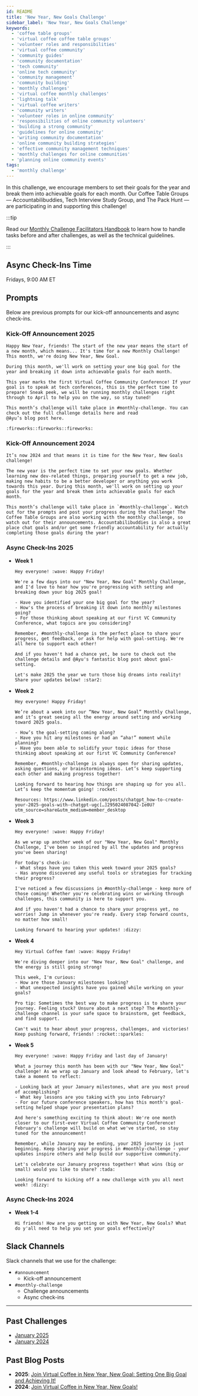 ```yaml
---
id: README
title: 'New Year, New Goals Challenge'
sidebar_label: 'New Year, New Goals Challenge'
keywords:
  - 'coffee table groups'
  - 'virtual coffee coffee table groups'
  - 'volunteer roles and responsibilities'
  - 'virtual coffee community'
  - 'community guides'
  - 'community documentation'
  - 'tech community'
  - 'online tech community'
  - 'community management'
  - 'community building'
  - 'monthly challenges'
  - 'virtual coffee monthly challenges'
  - 'lightning talk'
  - 'virtual coffee writers'
  - 'community writers'
  - 'volunteer roles in online community'
  - 'responsibilities of online community volunteers'
  - 'building a strong community'
  - 'guidelines for online community'
  - 'writing community documentation'
  - 'online community building strategies'
  - 'effective community management techniques'
  - 'monthly challenges for online communities'
  - 'planning online community events'
tags:
  - 'monthly challenge'
---
```


In this challenge, we encourage members to set their goals for the year and break them into achievable goals for each month. Our Coffee Table Groups — Accountabilibuddies, Tech Interview Study Group, and The Pack Hunt — are participating in and supporting this challenge!

:::tip

Read our [Monthly Challenge Facilitators Handbook](../facilitators-docs/README.md) to learn how to handle tasks before and after challenges, as well as the technical guidelines.

:::

## Async Check-Ins Time

Fridays, 9:00 AM ET

## Prompts

Below are previous prompts for our kick-off announcements and async check-ins.

### Kick-Off Announcement 2025

```text
Happy New Year, friends! The start of the new year means the start of a new month, which means... It's time for a new Monthly Challenge! This month, we're doing New Year, New Goal.

During this month, we'll work on setting your one big goal for the year and breaking it down into achievable goals for each month.

This year marks the first Virtual Coffee Community Conference! If your goal is to speak at tech conferences, this is the perfect time to prepare! Sneak peek, we will be running monthly challenges right through to April to help you on the way, so stay tuned!

This month’s challenge will take place in #monthly-challenge. You can check out the full challenge details here and read
@Ayu’s blog post here.

:fireworks::fireworks::fireworks:
```

### Kick-Off Announcement 2024

```text
It’s now 2024 and that means it is time for the New Year, New Goals challenge!

The new year is the perfect time to set your new goals. Whether learning new dev-related things, preparing yourself to get a new job, making new habits to be a better developer or anything you work towards this year. During this month, we'll work on setting up your goals for the year and break them into achievable goals for each month.

This month’s challenge will take place in `#monthly-challenge`. Watch out for the prompts and post your progress during the challenge! The Coffee Table Groups are also working with the monthly challenge, so watch out for their announcements. Accountabilibuddies is also a great place chat goals and/or get some friendly accountability for actually completing those goals during the year!
```

### Async Check-Ins 2025

- **Week 1**

  ```text
  Hey everyone! :wave: Happy Friday!

  We're a few days into our "New Year, New Goal" Monthly Challenge, and I'd love to hear how you're progressing with setting and breaking down your big 2025 goal!

  - Have you identified your one big goal for the year?
  - How's the process of breaking it down into monthly milestones going?
  - For those thinking about speaking at our first VC Community Conference, what topics are you considering?

  Remember, #monthly-challenge is the perfect place to share your progress, get feedback, or ask for help with goal-setting. We're all here to support each other!

  And if you haven't had a chance yet, be sure to check out the challenge details and @Ayu's fantastic blog post about goal-setting.

  Let's make 2025 the year we turn those big dreams into reality! Share your updates below! :star2:
  ```

- **Week 2**

  ```text
  Hey everyone! Happy Friday!

  We’re about a week into our “New Year, New Goal” Monthly Challenge, and it’s great seeing all the energy around setting and working toward 2025 goals.

  - How’s the goal-setting coming along?
  - Have you hit any milestones or had an “aha!” moment while planning?
  - Have you been able to solidify your topic ideas for those thinking about speaking at our first VC Community Conference?

  Remember, #monthly-challenge is always open for sharing updates, asking questions, or brainstorming ideas. Let’s keep supporting each other and making progress together!

  Looking forward to hearing how things are shaping up for you all. Let’s keep the momentum going! :rocket:

  Resources: https://www.linkedin.com/posts/chatgpt_how-to-create-your-2025-goals-with-chatgpt-ugc[…]295024087042-Ie0U?utm_source=share&utm_medium=member_desktop
  ```

- **Week 3**

  ```text
  Hey everyone! :wave: Happy Friday!

  As we wrap up another week of our "New Year, New Goal" Monthly Challenge, I've been so inspired by all the updates and progress you've been sharing!

  For today's check-in:
  - What steps have you taken this week toward your 2025 goals?
  - Has anyone discovered any useful tools or strategies for tracking their progress?

  I've noticed a few discussions in #monthly-challenge - keep more of those coming! Whether you're celebrating wins or working through challenges, this community is here to support you.

  And if you haven't had a chance to share your progress yet, no worries! Jump in whenever you're ready. Every step forward counts, no matter how small!

  Looking forward to hearing your updates! :dizzy:
  ```

- **Week 4**

  ```text
  Hey Virtual Coffee fam! :wave: Happy Friday!

  We're diving deeper into our "New Year, New Goal" challenge, and the energy is still going strong!

  This week, I'm curious:
  - How are those January milestones looking?
  - What unexpected insights have you gained while working on your goals?

  Pro tip: Sometimes the best way to make progress is to share your journey. Feeling stuck? Unsure about a next step? The #monthly-challenge channel is your safe space to brainstorm, get feedback, and find support.

  Can't wait to hear about your progress, challenges, and victories! Keep pushing forward, friends! :rocket::sparkles:
  ```

- **Week 5**

  ```text
  Hey everyone! :wave: Happy Friday and last day of January!

  What a journey this month has been with our "New Year, New Goal" challenge! As we wrap up January and look ahead to February, let's take a moment to reflect:

  - Looking back at your January milestones, what are you most proud of accomplishing?
  - What key lessons are you taking with you into February?
  - For our future conference speakers, how has this month's goal-setting helped shape your presentation plans?

  And here's something exciting to think about: We're one month closer to our first-ever Virtual Coffee Community Conference! February's challenge will build on what we've started, so stay tuned for the announcement!

  Remember, while January may be ending, your 2025 journey is just beginning. Keep sharing your progress in #monthly-challenge - your updates inspire others and help build our supportive community.

  Let's celebrate our January progress together! What wins (big or small) would you like to share? :tada:

  Looking forward to kicking off a new challenge with you all next week! :dizzy:
  ```

### Async Check-Ins 2024

- **Week 1-4**

  ```text
  Hi friends! How are you getting on with New Year, New Goals? What do y'all need to help you set your goals effectively?
  ```

## Slack Channels

Slack channels that we use for the challenge:

- `#announcement`
  - Kick-off announcement
- `#monthly-challenge`
  - Challenge announcements
  - Async check-ins

---

## Past Challenges

- [January 2025](https://virtualcoffee.io/monthlychallenges/jan-2025)
- [January 2024](https://virtualcoffee.io/monthlychallenges/jan-2024)

## Past Blog Posts

- **2025**: [Join Virtual Coffee in New Year, New Goal: Setting One Big Goal and Achieving It!](https://dev.to/virtualcoffee/join-virtual-coffee-in-new-year-new-goal-setting-one-big-goal-and-achieving-it-30c5)
- **2024**: [Join Virtual Coffee in New Year, New Goals!](https://dev.to/virtualcoffee/join-virtual-coffee-in-new-year-new-goals-241m)
